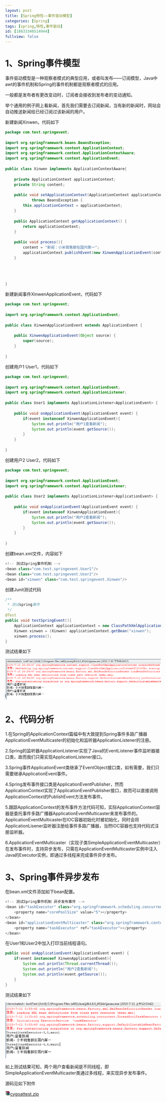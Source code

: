 ```yaml
---
layout: post
title: [Spring特性——事件驱动模型]
categories: [Spring]
tags: [spring,特性,事件驱动]
id: [18633346514944]
fullview: false
---
```


# 1、Spring事件模型

事件驱动模型是一种观察者模式的典型应用，或者叫发布——订阅模型，Java中awt的事件机制和Spring的事件机制都是观察者模式的应用。

一般都是发布者有更改变动时，订阅者会接收到发布者的变动通知。

举个通用的例子网上看新闻，首先我们需要去订阅新闻，当有新的新闻时，网站会自动推送新闻给已经订阅过该新闻的用户。

新建新闻Xinwen，代码如下

```java
package com.test.springevent;

import org.springframework.beans.BeansException;
import org.springframework.context.ApplicationContext;
import org.springframework.context.ApplicationContextAware;
import org.springframework.context.ApplicationEvent;

public class Xinwen implements ApplicationContextAware{

	private ApplicationContext applicationContext;
	private String content;
	
	public void setApplicationContext(ApplicationContext applicationContext)
			throws BeansException {
		this.applicationContext = applicationContext;
	}

	public ApplicationContext getApplicationContext() {
		return applicationContext;
	}
	
	public void process(){
		content = "新闻：小米销售额在国内第一";
		applicationContext.publishEvent(new XinwenApplicationEvent(content));
	}
	

	
	
}
```

新建新闻事件XinwenApplicationEvent，代码如下

```java
package com.test.springevent;

import org.springframework.context.ApplicationEvent;

public class XinwenApplicationEvent extends ApplicationEvent {

	public XinwenApplicationEvent(Object source) {
		super(source);
	}

}
```

创建用户1 User1，代码如下

```java
package com.test.springevent;

import org.springframework.context.ApplicationEvent;
import org.springframework.context.ApplicationListener;

public class User1 implements ApplicationListener<ApplicationEvent> {

	public void onApplicationEvent(ApplicationEvent event) {
		if(event instanceof XinwenApplicationEvent){
			System.out.println("用户1查看新闻");
			System.out.println(event.getSource());
		}
	}

}
```

创建用户2 User2，代码如下

```java
package com.test.springevent;

import org.springframework.context.ApplicationEvent;
import org.springframework.context.ApplicationListener;

public class User2 implements ApplicationListener<ApplicationEvent> {

	public void onApplicationEvent(ApplicationEvent event) {
		if(event instanceof XinwenApplicationEvent){
			System.out.println("用户2查看新闻");
			System.out.println(event.getSource());
		}
	}

}
```

创建bean.xml文件，内容如下

```java
<!-- 测试Spring事件机制 -->
<bean class="com.test.springevent.User1"/>
<bean class="com.test.springevent.User2"/>
<bean id="xinwen" class="com.test.springevent.Xinwen"/>
```

创建Junit测试代码

```java
/**
 * 测试spring事件
 */
@Test
public void testSpringEvent(){
	ApplicationContext applicationContext = new ClassPathXmlApplicationContext("bean.xml"); 
	Xinwen xinwen = (Xinwen) applicationContext.getBean("xinwen");
	xinwen.process();
}
```

测试结果如下

![](/assets/resources/image/20170705/1499240729735091870.png)

# 2、代码分析

1.在Spring的ApplicationContext篇幅中有大致提到Spring事件多路广播器ApplicationEventMulticaster的初始化和监听器ApplicationListener的注册。

2.Spring的监听器ApplicationListener实现了Java的EventListener事件监听器接口类，故而我们只需实现ApplicationListener接口。

3.Spring事件ApplicationEvent类继承了EventObject接口类，如有需要，我们只需要继承ApplicationEvent事件。

4.Spring发布事件接口类是ApplicationEventPublisher，然而ApplicationContext实现了ApplicationEventPublisher接口，故而可以直接调用ApplicationContext的PublishEvent方法发布事件。

5.跟踪ApplicationContext的发布事件方法代码可知，实际ApplicationContext容器是委托事件多路广播器ApplicationEventMulticaster来发布事件的。ApplicationEventMulticaster在IOC容器初始化时被初始化，同时会将ApplicationLisener监听器注册给事件多路广播器，当然IOC容器也支持代码式注册监听器。

6.ApplicationEventMulticaster（实现子类SimpleApplicationEventMulticaster）在发布事件时，支持异步发布，只需在ApplicationEventMulticaster实例中注入Java的Executor实例，即通过多线程来完成事件异步发布。

# 3、Spring事件异步发布

在bean.xml文件添加如下bean配置。

```java
<!-- 测试Spring事件机制 异步发布事件 -->
<bean id="taskExecutor" class="org.springframework.scheduling.concurrent.ThreadPoolTaskExecutor">
	<property name="corePoolSize" value="5"></property>
</bean>
<bean id="applicationEventMulticaster" class="org.springframework.context.event.SimpleApplicationEventMulticaster">
	<property name="taskExecutor" ref="taskExecutor"></property>
</bean>
```

在User1和User2中加入打印当前线程语句。

```java
public void onApplicationEvent(ApplicationEvent event) {
	if(event instanceof XinwenApplicationEvent){
		System.out.println(Thread.currentThread());
		System.out.println("用户2查看新闻");
		System.out.println(event.getSource());
	}
}
```

测试结果如下


![](/assets/resources/image/20170705/1499240739802081406.png)

如上测试结果可知，两个用户查看新闻是不同线程，即SimpleApplicationEventMulticaster类通过多线程，来实现异步发布事件。

源码见如下附件

![](/assets/resources/icon_rar.gif)[cygoattest.zip](/assets/resources/file/20170705/1499240777940046825.zip "cygoattest.zip")


